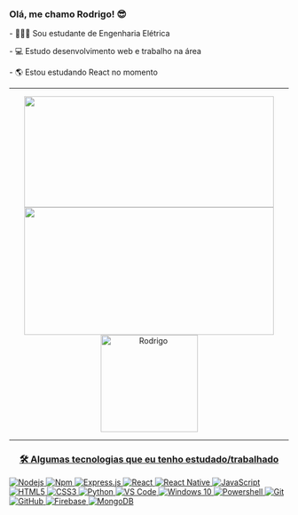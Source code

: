 <h3>Olá, me chamo Rodrigo! 😎</h3>
<p>- 👨🏾‍🎓 Sou estudante de Engenharia Elétrica</p>
<p>- 💻 Estudo desenvolvimento web e trabalho na área</p>
<p>- 🌎 Estou estudando React no momento</p>
<hr>
<p align="center">
  <a href="https://github.com/costarodrigo22">
  <img height="200" width="450" src="https://github-readme-stats.vercel.app/api?username=costarodrigo22&show_icons=true&theme=radical&include_all_commits=true&count_private=false"/>
  <img height="230" width="450" src="https://github-readme-stats.vercel.app/api/top-langs/?username=costarodrigo22&layout=compact&langs_count=7&theme=radical"/>
  <img src="https://github-readme-streak-stats.herokuapp.com/?user=costarodrigo&count_private=true&theme=radical" alt="Rodrigo" height="175"/>
</p>

<hr>
  
<h3 align="center">🛠 Algumas tecnologias que eu tenho estudado/trabalhado</h3> 

<div style="max-width:68rem;">
  
![Nodejs](https://img.shields.io/badge/-Nodejs-339933?style=for-the-badge&logo=Node.js&logoColor=ffffff)
![Npm](https://img.shields.io/badge/-npm-CB3837?style=for-the-badge&logo=npm)
![Express.js](https://img.shields.io/badge/express.js%20-%23404d59.svg?&style=for-the-badge)
![React](https://img.shields.io/badge/react%20-%2320232a.svg?&style=for-the-badge&logo=react&logoColor=%2361DAFB)
![React Native](https://img.shields.io/badge/react_native%20-%2320232a.svg?&style=for-the-badge&logo=react&logoColor=%2361DAFB)
![JavaScript](https://img.shields.io/badge/javascript%20-%23323330.svg?&style=for-the-badge&logo=javascript&logoColor=%23F7DF1E)
![HTML5](https://img.shields.io/badge/html5%20-%23E34F26.svg?&style=for-the-badge&logo=html5&logoColor=white)
![CSS3](https://img.shields.io/badge/css3%20-%231572B6.svg?&style=for-the-badge&logo=css3&logoColor=white)
![Python](https://img.shields.io/badge/python%20-%2314354C.svg?&style=for-the-badge&logo=python&logoColor=white)
![VS Code](https://img.shields.io/badge/-VS%20Code-007ACC?style=for-the-badge&logo=visual-studio-code&logoColor=ffffff)
![Windows 10](https://img.shields.io/badge/Windows-0078D6?style=for-the-badge&logo=windows&logoColor=white)
![Powershell](https://img.shields.io/badge/-Powershell-5391FE?style=for-the-badge&logo=powershell&logoColor=ffffff)
![Git](https://img.shields.io/badge/git%20-%23F05033.svg?&style=for-the-badge&logo=git&logoColor=white)
![GitHub](https://img.shields.io/badge/github%20-%23121011.svg?&style=for-the-badge&logo=github&logoColor=white)
![Firebase](https://img.shields.io/badge/firebase%20-%23039BE5.svg?&style=for-the-badge&logo=firebase)
![MongoDB](https://img.shields.io/badge/MongoDB-%234ea94b.svg?&style=for-the-badge&logo=mongodb&logoColor=white)

</div>
